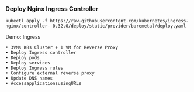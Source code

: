 
### Deploy Nginx Ingress Controller
```
kubectl apply -f https://raw.githubusercontent.com/kubernetes/ingress-nginx/controller- 0.32.0/deploy/static/provider/baremetal/deploy.yaml
```

Demo: Ingress
```
• 3VMs K8s Cluster + 1 VM for Reverse Proxy
• Deploy Ingress controller
• Deploy pods
• Deploy services
• Deploy Ingress rules
• Configure external reverse proxy
• Update DNS names
• AccessapplicationsusingURLs
```

